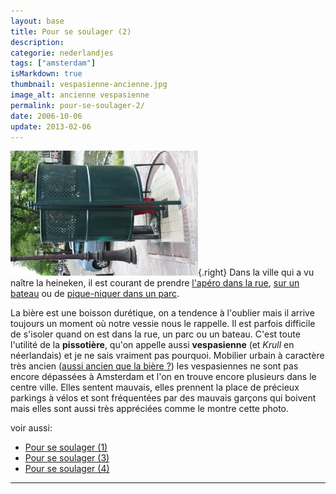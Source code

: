 ```yaml
---
layout: base
title: Pour se soulager (2)
description: 
categorie: nederlandjes
tags: ["amsterdam"]
isMarkdown: true
thumbnail: vespasienne-ancienne.jpg
image_alt: ancienne vespasienne
permalink: pour-se-soulager-2/
date: 2006-10-06
update: 2013-02-06
---
```




![ancienne vespasienne](vespasienne-ancienne.jpg){.right}
Dans la ville qui a vu naître la heineken, il est courant de prendre [l'apéro dans la rue](/revisions-sous-le-soleil), [sur un bateau](/sortie-en-bateau) ou de [pique-niquer dans un parc](/le-vondelpark). 

La bière est une boisson durétique, on a tendence à l'oublier mais il arrive toujours un moment où notre vessie nous le rappelle. Il est parfois difficile de s'isoler quand on est dans la rue, un parc ou un bateau. C'est toute l'utilité de la **pissotière**, qu'on appelle aussi **vespasienne** (et *Krull* en néerlandais) et je ne sais vraiment pas pourquoi. Mobilier urbain à caractère très ancien ([aussi ancien que la bière ?](http://www.orgemont.com/fabrication.php)) les vespasiennes ne sont pas encore dépassées à Amsterdam et l'on en trouve encore plusieurs dans le centre ville. Elles sentent mauvais, elles prennent la place de précieux parkings à vélos et sont fréquentées par des mauvais garçons qui boivent mais elles sont aussi très appréciées comme le montre cette photo.

voir aussi:
* [Pour se soulager (1)](/pour-se-soulager-1)
* [Pour se soulager (3)](/pour-se-soulager-3)
* [Pour se soulager (4)](/pour-se-soulager-4)
---
<!-- post notes:
http://www.theculturedtraveler.com/Archives/AUG2001/En_Pissant.htm
--->
